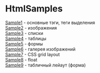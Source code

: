 # HtmlSamples

[Sample1](Sample1/index.html) - основные тэги, теги выделения  
[Sample2](Sample2/index.html) - изображения  
[Sample3](Sample3/index.html) - списки  
[Sample4](Sample4/index.html) - таблицы  
[Sample5](Sample5/index.html) - формы  
[Sample6](Sample6/index.html) - галерея изображений  
[Sample7](Sample7/index.html) - CSS grid layout  
[Sample8](Sample8/index.html) - float  
[Sample9](Sample9/index.html) - табличный лейаут (форма)  
